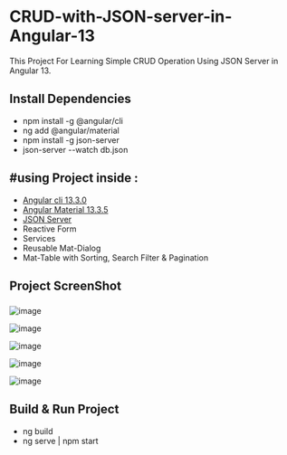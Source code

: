 # CRUD-with-JSON-server-in-Angular-13
<p>This Project For Learning Simple CRUD Operation Using JSON Server in Angular 13. </p>

<h2>Install Dependencies</h2>
<ul>
  <li>npm install -g @angular/cli</li>
  <li>ng add @angular/material</li>
  <li>npm install -g json-server</li>
  <li>json-server --watch db.json</li>
</ul>

<h2>#using Project inside :</h2>
<ul>
  <li><a href="https://angular.io/cli">Angular cli 13.3.0</a></li>
  <li><a href="https://v13.material.angular.io/components/categories">Angular Material 13.3.5</a></li>
  <li><a href="https://www.npmjs.com/package/json-server">JSON Server</a></li>
  <li>Reactive Form</li>
  <li>Services</li>
  <li>Reusable Mat-Dialog</li>
  <li>Mat-Table with Sorting, Search Filter & Pagination</li>
</ul>

<h2>Project ScreenShot</h2>
<h3></h3>

![image](https://user-images.githubusercontent.com/100337599/209508686-c5d1923f-f62f-479a-8129-390059ed7a1c.png)

![image](https://user-images.githubusercontent.com/100337599/209509100-9075b651-6e84-42e7-beb1-7a285b75b941.png)

![image](https://user-images.githubusercontent.com/100337599/209509031-10670db6-7f0c-4f9f-b7a9-939e4e2ce1b1.png)

![image](https://user-images.githubusercontent.com/100337599/209509424-4bd82013-b85d-45df-8b69-75cad09869c1.png)

![image](https://user-images.githubusercontent.com/100337599/209509543-71bafb61-cc39-43f8-bb9e-50162c6e471c.png)


<h2>Build & Run Project</h2>
<ul>
  <li>ng build</li>
  <li>ng serve | npm start</li>
</ul>






